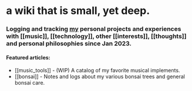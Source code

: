 # a wiki that is small, yet deep.

### Logging and tracking [my](https://wiki.plungepool.dev/site/about.html) personal projects and experiences with [[music]], [[technology]],  other [[interests]], [[thoughts]] and personal philosophies since Jan 2023.

#### Featured articles: 

- [[music_tools]] - (WIP) A catalog of my favorite musical implements.
- [[bonsai]] - Notes and logs about my various bonsai trees and general bonsai care.